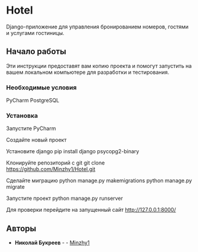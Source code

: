 # Hotel

Django-приложение для управления бронированием номеров, гостями и услугами гостиницы. 

## Начало работы

Эти инструкции предоставят вам копию проекта и помогут запустить на вашем локальном компьютере для разработки и тестирования.

### Необходимые условия

PyCharm
PostgreSQL

### Установка

Запустите PyCharm

Создайте новый проект

Установите django
pip install django psycopg2-binary

Клонируйте репозиторий с git
git clone https://github.com/Minzhy1/Hotel.git

Сделайте миграцию
python manage.py makemigrations
python manage.py migrate

Запустите проект
python manage.py runserver

Для проверки перейдите на запущенный сайт
http://127.0.0.1:8000/

## Авторы

* **Николай Букреев** - - [Minzhy1](https://github.com/Minzhy1)
